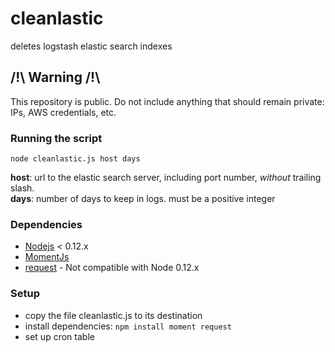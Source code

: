 # cleanlastic
deletes logstash elastic search indexes

## /!\ Warning /!\
This repository is public. Do not include anything that should remain private: IPs, AWS credentials, etc.

### Running the script

`node cleanlastic.js host days`

**host**: url to the elastic search server, including port number, *without* trailing slash.  
**days**: number of days to keep in logs. must be a positive integer

### Dependencies
* [Nodejs](http://nodejs.org) < 0.12.x
* [MomentJs](http://momentjs.com)
* [request](https://www.npmjs.com/package/request) - Not compatible with Node 0.12.x

### Setup
* copy the file cleanlastic.js to its destination
* install dependencies: `npm install moment request`
* set up cron table
